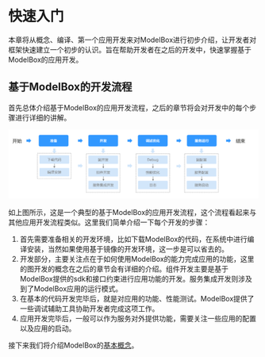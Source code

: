 # 快速入门

本章将从概念、编译、第一个应用开发来对ModelBox进行初步介绍，让开发者对框架快速建立一个初步的认识。旨在帮助开发者在之后的开发中，快速掌握基于ModelBox的应用开发。

## 基于ModelBox的开发流程

首先总体介绍基于ModelBox的应用开发流程，之后的章节将会对开发中的每个步骤进行详细的讲解。

![flow](../assets/images/figure/get-start/flow.png)

如上图所示，这是一个典型的基于ModelBox的应用开发流程，这个流程看起来与其他应用开发流程类似。这里我们简单介绍一下每个开发的步骤：

1. 首先需要准备相关的开发环境，比如下载ModelBox的代码，在系统中进行编译安装，当然如果使用基于镜像的开发环境，这一步是可以省去的。
2. 开发部分，主要关注点在于如何使用ModelBox的能力完成应用的功能，这里的图开发的概念在之后的章节会有详细的介绍。组件开发主要是基于ModelBox提供的sdk和接口约束进行应用功能的开发。服务集成开发则涉及到了ModelBox应用的运行模式。
3. 在基本的代码开发完毕后，就是对应用的功能、性能测试。ModelBox提供了一些调试辅助工具协助开发者完成这项工作。
4. 应用开发完毕后，一般可以作为服务对外提供功能，需要关注一些应用的配置以及应用的启动。

接下来我们将介绍ModelBox的[基本概念](../get-start/conception.md)。
